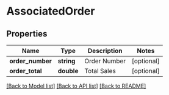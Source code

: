 # AssociatedOrder

## Properties
Name | Type | Description | Notes
------------ | ------------- | ------------- | -------------
**order_number** | **string** | Order Number | [optional] 
**order_total** | **double** | Total Sales | [optional] 

[[Back to Model list]](../README.md#documentation-for-models) [[Back to API list]](../README.md#documentation-for-api-endpoints) [[Back to README]](../README.md)



